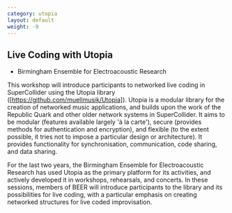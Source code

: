```yaml
---
category: utopia
layout: default
weight: -9
---
```


## Live Coding with Utopia

* Birmingham Ensemble for Electroacoustic Research

This workshop will introduce participants to networked live coding in
SuperCollider using the Utopia library
([https://github.com/muellmusik/Utopia]). Utopia is a modular library
for the creation of networked music applications, and builds upon the
work of the Republic Quark and other older network systems in
SuperCollider. It aims to be modular (features available largely 'à la
carte'), secure (provides methods for authentication and encryption),
and flexible (to the extent possible, it tries not to impose a
particular design or architecture). It provides functionality for
synchronisation, communication, code sharing, and data sharing.

For the last two years, the Birmingham Ensemble for Electroacoustic
Research has used Utopia as the primary platform for its activities,
and actively developed it in workshops, rehearsals, and concerts. In
these sessions, members of BEER will introduce participants to the
library and its possibilities for live coding, with a particular
emphasis on creating networked structures for live coded
improvisation.
